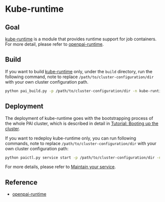 # Kube-runtime

## Goal
[kube-runtime](https://github.com/microsoft/openpai-runtime) is a module that provides runtime support for job containers. For more detail, please refer to [openpai-runtime](https://github.com/microsoft/openpai-runtime).

## Build
If you want to build [kube-runtime](https://github.com/microsoft/openpai-runtime) only, under the `build` directory, run the following command, note to replace `/path/to/cluster-configuration/dir` with your own cluster configuration path.

```sh
python pai_build.py -p /path/to/cluster-configuration/dir -n kube-runtime
```

## Deployment

The deployment of kube-runtime goes with the bootstrapping process of the whole PAI cluster, which is described in detail in [Tutorial: Booting up the cluster](../pai-management/doc/distributed-deploy.md).

If you want to redeploy kube-runtime only, you can run following commands, note to replace `/path/to/cluster-configuration/dir` with your own cluster configuration path:

```sh
python paictl.py service start -p /path/to/cluster-configuration/dir -n kube-runtime
```
For more details, please refer to [Maintain your service](../paictl/paictl-manual.md#Service).


## Reference

- [openpai-runtime](https://github.com/microsoft/openpai-runtime)
